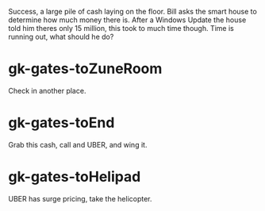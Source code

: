Success, a large pile of cash laying on the floor. Bill asks the smart house to determine how much money there is. After a Windows Update the house told him theres only 15 million, this took to much time though. Time is running out, what should he do?

# gk-gates-toZuneRoom
Check in another place.

# gk-gates-toEnd
Grab this cash, call and UBER, and wing it. 

# gk-gates-toHelipad
UBER has surge pricing, take the helicopter.